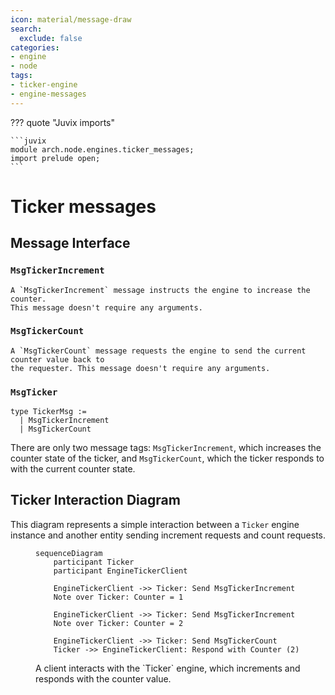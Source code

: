 ```yaml
---
icon: material/message-draw
search:
  exclude: false
categories:
- engine
- node
tags:
- ticker-engine
- engine-messages
---
```


??? quote "Juvix imports"

    ```juvix
    module arch.node.engines.ticker_messages;
    import prelude open;
    ```

# Ticker messages

## Message Interface


### `MsgTickerIncrement`

    A `MsgTickerIncrement` message instructs the engine to increase the counter.
    This message doesn't require any arguments.

### `MsgTickerCount`

    A `MsgTickerCount` message requests the engine to send the current counter value back to
    the requester. This message doesn't require any arguments.

### `MsgTicker`

<!-- --8<-- [start:TickerMsg] -->
```juvix
type TickerMsg :=
  | MsgTickerIncrement
  | MsgTickerCount
```
<!-- --8<-- [end:TickerMsg] -->

There are only two message tags: `MsgTickerIncrement`, which increases the counter
state of the ticker, and `MsgTickerCount`, which the ticker responds to with the current
counter state.

## Ticker Interaction Diagram

This diagram represents a simple interaction between a `Ticker` engine instance
and another entity sending increment requests and count requests.

<!-- --8<-- [start:message-sequence-diagram] -->
<figure markdown="span">

```mermaid
sequenceDiagram
    participant Ticker
    participant EngineTickerClient

    EngineTickerClient ->> Ticker: Send MsgTickerIncrement
    Note over Ticker: Counter = 1

    EngineTickerClient ->> Ticker: Send MsgTickerIncrement
    Note over Ticker: Counter = 2

    EngineTickerClient ->> Ticker: Send MsgTickerCount
    Ticker ->> EngineTickerClient: Respond with Counter (2)
```

<figcaption markdown="span">
A client interacts with the `Ticker` engine, which increments and responds with the counter value.
</figcaption>
</figure>
